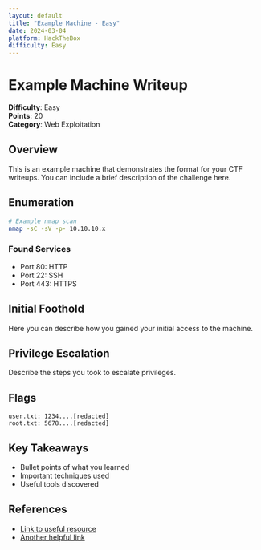 ```yaml
---
layout: default
title: "Example Machine - Easy"
date: 2024-03-04
platform: HackTheBox
difficulty: Easy
---
```


<div class="markdown-content">
    
# Example Machine Writeup

**Difficulty**: Easy  
**Points**: 20  
**Category**: Web Exploitation  

## Overview

This is an example machine that demonstrates the format for your CTF writeups. You can include a brief description of the challenge here.

## Enumeration

```bash
# Example nmap scan
nmap -sC -sV -p- 10.10.10.x
```

### Found Services
- Port 80: HTTP
- Port 22: SSH
- Port 443: HTTPS

## Initial Foothold

Here you can describe how you gained your initial access to the machine.

## Privilege Escalation

Describe the steps you took to escalate privileges.

## Flags

```
user.txt: 1234....[redacted]
root.txt: 5678....[redacted]
```

## Key Takeaways

- Bullet points of what you learned
- Important techniques used
- Useful tools discovered

## References

- [Link to useful resource](https://example.com)
- [Another helpful link](https://example.com)

</div> 